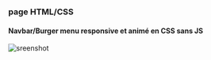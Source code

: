 ### page HTML/CSS
#### Navbar/Burger menu responsive et animé en CSS sans JS

![sreenshot](screenshot1.gif)